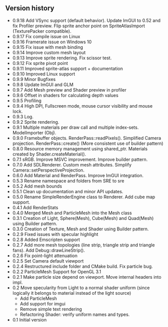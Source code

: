 ## Version history

 * 0.9.18 Add VSync support (default behavior). Update ImGUI to 0.52 and fix Profiler preview. Flip sprite anchor point on SpriteAtlasImport (TexturePacker compatible).
 * 0.9.17 Fix compile issue on Linux
 * 0.9.16 Framerate issue on Windows 10
 * 0.9.15 Fix issue with mesh binding
 * 0.9.14 Improve custom mesh layout
 * 0.9.13 Improve sprite rendering. Fix scissor test.
 * 0.9.12 Fix sprite pivot point
 * 0.9.11 Improved sprite-atlas support + documentation
 * 0.9.10 Improved Linux support
 * 0.9.9 Minor Bugfixes
 * 0.9.8 Update ImGUI and GLM
 * 0.9.7 Add Mesh preview and Shader preview in profiler
 * 0.9.6 Offset in shaders for calculating depth values
 * 0.9.5 Profiling 
 * 0.9.4 High DPI, Fullscreen mode, mouse cursor visibility and mouse lock. 
 * 0.9.3 Log. 
 * 0.9.2 Sprite rendering. 
 * 0.9.1 Multiple materials per draw call and multiple index-sets. ModelImporter (Obj). 
 * 0.9.0 Framebuffer objects. RenderPass::readPixels(). Simplified Camera projection. RenderPass::create() (More consistent use of builder pattern)
 * 0.8.0 Resource memory management using shared_ptr. Materials created by Shader.createMaterial().
 * 0.7.1 sRGB. Improve MSVC improvement. Improve builder pattern.
 * 0.7.0 Add SDLRenderer. Custom mesh attributes. Simplify Camera::setPerspectiveProjection.
 * 0.6.0 Add Material and RenderPass. Improve ImGUI integration. 
 * 0.5.3 Rename namespace and folders from SRE to sre 
 * 0.5.2 Add mesh bounds 
 * 0.5.1 Clean up documentation and minor API updates. 
 * 0.5.0 Rename SimpleRenderEngine class to Renderer. Add cube map support. 
 * 0.4.1 Add RenderStats
 * 0.4.0 Merged Mesh and ParticleMesh into the Mesh class
 * 0.3.1 Creation of Light, Sphere(Mesh), Cube(Mesh) and Quad(Mesh) using Builder pattern.
 * 0.3.0 Creation of Texture, Mesh and Shader using Builder pattern.
 * 0.2.9 Fixed issues with specular highlight
 * 0.2.8 Added Emscripten support
 * 0.2.7 Add more mesh topologies (line strip, triangle strip and triangle fans). Add Debug::drawLineStrip(). 
 * 0.2.6 Fix point-light attenuation 
 * 0.2.5 Set Camera default viewport
 * 0.2.4 Restructured include folder and CMake build. Fix particle bug.
 * 0.2.2 ParticleMesh Support for OpenGL 3.1
 * 0.2.1 Make particle size depend on viewport. Move internal headers into impl.  
 * 0.2 Move specularity from Light to a normal shader uniform (since logically it belongs to material instead of the light source)  
   - Add ParticleMesh 
   - Add support for imgui 
   - Remove simple text rendering
   - Refactoring Shader: verify uniform names and types.
 * 0.1 Initial version